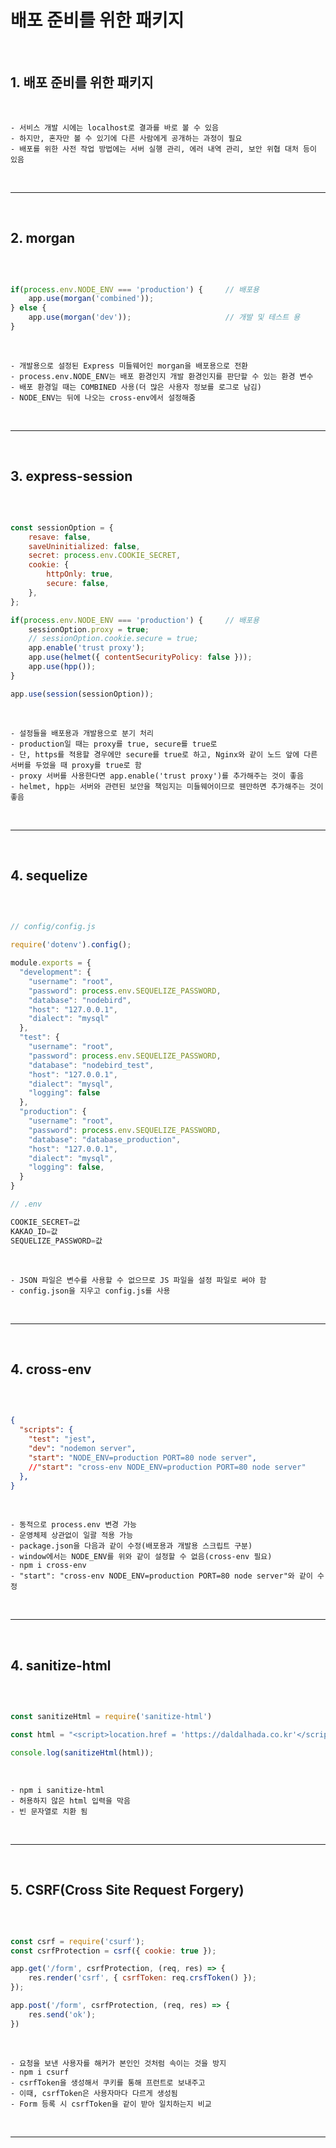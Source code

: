 # 배포 준비를 위한 패키지 

<br>

## 1. 배포 준비를 위한 패키지  

<br>

    - 서비스 개발 시에는 localhost로 결과를 바로 볼 수 있음
    - 하지만, 혼자만 볼 수 있기에 다른 사람에게 공개하는 과정이 필요
    - 배포를 위한 사전 작업 방법에는 서버 실행 관리, 에러 내역 관리, 보안 위협 대처 등이 있음

<br>

***

<br>

## 2. morgan

<br>

```javascript

if(process.env.NODE_ENV === 'production') {     // 배포용
    app.use(morgan('combined'));
} else {
    app.use(morgan('dev'));                     // 개발 및 테스트 용
}

```

<br>

    - 개발용으로 설정된 Express 미들웨어인 morgan을 배포용으로 전환
    - process.env.NODE_ENV는 배포 환경인지 개발 환경인지를 판단할 수 있는 환경 변수
    - 배포 환경일 때는 COMBINED 사용(더 많은 사용자 정보를 로그로 남김)
    - NODE_ENV는 뒤에 나오는 cross-env에서 설정해줌

<br>

***

<br>

## 3. express-session

<br>

```javascript

const sessionOption = {
    resave: false,
    saveUninitialized: false,
    secret: process.env.COOKIE_SECRET,
    cookie: {
        httpOnly: true,
        secure: false,
    },
};

if(process.env.NODE_ENV === 'production') {     // 배포용
    sessionOption.proxy = true;
    // sessionOption.cookie.secure = true;
    app.enable('trust proxy');
    app.use(helmet({ contentSecurityPolicy: false }));
    app.use(hpp());
} 

app.use(session(sessionOption));

```

<br>

    - 설정들을 배포용과 개발용으로 분기 처리
    - production일 때는 proxy를 true, secure를 true로 
    - 단, https를 적용할 경우에만 secure를 true로 하고, Nginx와 같이 노드 앞에 다른 서버를 두었을 때 proxy를 true로 함
    - proxy 서버를 사용한다면 app.enable('trust proxy')를 추가해주는 것이 좋음
    - helmet, hpp는 서버와 관련된 보안을 책임지는 미들웨어이므로 웬만하면 추가해주는 것이 좋음

<br>

***

<br>

## 4. sequelize

<br>

```javascript

// config/config.js

require('dotenv').config();

module.exports = {
  "development": {
    "username": "root",
    "password": process.env.SEQUELIZE_PASSWORD,
    "database": "nodebird",
    "host": "127.0.0.1",
    "dialect": "mysql"
  },
  "test": {
    "username": "root",
    "password": process.env.SEQUELIZE_PASSWORD,
    "database": "nodebird_test",
    "host": "127.0.0.1",
    "dialect": "mysql",
    "logging": false
  },
  "production": {
    "username": "root",
    "password": process.env.SEQUELIZE_PASSWORD,
    "database": "database_production",
    "host": "127.0.0.1",
    "dialect": "mysql",
    "logging": false,
  }
}

// .env

COOKIE_SECRET=값
KAKAO_ID=값
SEQUELIZE_PASSWORD=값

```

<br>

    - JSON 파일은 변수를 사용할 수 없으므로 JS 파일을 설정 파일로 써야 함
    - config.json을 지우고 config.js를 사용

<br>

***

<br>

## 4. cross-env

<br>

```JSON

{
  "scripts": {
    "test": "jest",
    "dev": "nodemon server",
    "start": "NODE_ENV=production PORT=80 node server",
    //"start": "cross-env NODE_ENV=production PORT=80 node server"
  },
}

```

<br>

    - 동적으로 process.env 변경 가능
    - 운영체제 상관없이 일괄 적용 가능
    - package.json을 다음과 같이 수정(배포용과 개발용 스크립트 구분)
    - window에서는 NODE_ENV를 위와 같이 설정할 수 없음(cross-env 필요)
    - npm i cross-env
    - "start": "cross-env NODE_ENV=production PORT=80 node server"와 같이 수정

<br>

***

<br>

## 4. sanitize-html

<br>

```javascript

const sanitizeHtml = require('sanitize-html')

const html = "<script>location.href = 'https://daldalhada.co.kr'</script>"

console.log(sanitizeHtml(html));

```

<br>

    - npm i sanitize-html
    - 허용하지 않은 html 입력을 막음
    - 빈 문자열로 치환 됨

<br>

***

<br>

## 5. CSRF(Cross Site Request Forgery)

<br>

```javascript

const csrf = require('csurf');
const csrfProtection = csrf({ cookie: true });

app.get('/form', csrfProtection, (req, res) => {
    res.render('csrf', { csrfToken: req.crsfToken() });
});

app.post('/form', csrfProtection, (req, res) => {
    res.send('ok');
})

```

<br>

    - 요청을 보낸 사용자를 해커가 본인인 것처럼 속이는 것을 방지
    - npm i csurf
    - csrfToken을 생성해서 쿠키를 통해 프런트로 보내주고
    - 이때, csrfToken은 사용자마다 다르게 생성됨
    - Form 등록 시 csrfToken을 같이 받아 일치하는지 비교

<br>

***

<br>